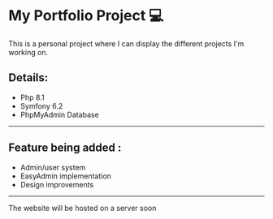 # My Portfolio Project 💻

This is a personal project where I can display the different projects I'm working on.

## Details:
- Php 8.1
- Symfony 6.2
- PhpMyAdmin Database

---

## Feature being added :
-   Admin/user system
-   EasyAdmin implementation
-   Design improvements

---
The website will be hosted on a server soon